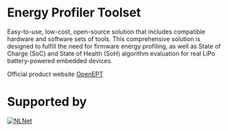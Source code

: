 # Energy Profiler Toolset
Easy-to-use, low-cost, open-source solution that includes compatible hardware and software sets of tools. This comprehensive solution is designed to fulfill the need for firmware energy profiling, as well as State of Charge (SoC) and State of Health (SoH) algorithm evaluation for real LiPo battery-powered embedded devices.

Official product website 
[OpenEPT](https://nlnet.nl/)

# Supported by
[![NLNet](https://nlnet.nl/image/logo_nlnet.svg )](https://nlnet.nl/)
